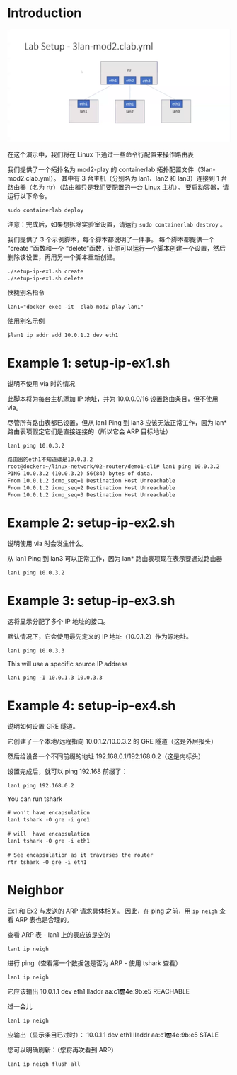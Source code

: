 # Introduction

<img src="./img/1.png" alt="image-20241204105423699" style="zoom:50%;" />

在这个演示中，我们将在 Linux 下通过一些命令行配置来操作路由表

我们提供了一个拓扑名为 mod2-play 的 containerlab 拓扑配置文件（3lan-mod2.clab.yml）。 其中有 3 台主机（分别名为 lan1、lan2 和 lan3）连接到 1 台路由器（名为 rtr）（路由器只是我们要配置的一台 Linux 主机）。 要启动容器，请运行以下命令。

```
sudo containerlab deploy
```

注意：完成后，如果想拆除实验室设置，请运行 `sudo containerlab destroy` 。

我们提供了 3 个示例脚本，每个脚本都说明了一件事。 每个脚本都提供一个 “create ”函数和一个 “delete”函数，让你可以运行一个脚本创建一个设置，然后删除该设置，再用另一个脚本重新创建。

```
./setup-ip-ex1.sh create
./setup-ip-ex1.sh delete
```

快捷别名指令

```
lan1="docker exec -it  clab-mod2-play-lan1"
```

 使用别名示例

```
$lan1 ip addr add 10.0.1.2 dev eth1
````

# Example 1: setup-ip-ex1.sh 

说明不使用 via 时的情况 

此脚本将为每台主机添加 IP 地址，并为 10.0.0.0/16 设置路由条目，但不使用 via。

尽管所有路由表都已设置，但从 lan1 Ping 到 lan3 应该无法正常工作，因为 lan* 路由表项假定它们是直接连接的（所以它会 ARP 目标地址）

```
lan1 ping 10.0.3.2
```
```
路由器的eth1不知道谁是10.0.3.2
root@docker:~/linux-network/02-router/demo1-cli# lan1 ping 10.0.3.2
PING 10.0.3.2 (10.0.3.2) 56(84) bytes of data.
From 10.0.1.2 icmp_seq=1 Destination Host Unreachable
From 10.0.1.2 icmp_seq=2 Destination Host Unreachable
From 10.0.1.2 icmp_seq=3 Destination Host Unreachable
```
# Example 2: setup-ip-ex2.sh 

说明使用 via 时会发生什么。

从 lan1 Ping 到 lan3 可以正常工作，因为 lan* 路由表项现在表示要通过路由器

```
lan1 ping 10.0.3.2
```

# Example 3: setup-ip-ex3.sh

这将显示分配了多个 IP 地址的接口。


默认情况下，它会使用最先定义的 IP 地址（10.0.1.2）作为源地址。

```
lan1 ping 10.0.3.3
```

This will use a specific source IP address

```
lan1 ping -I 10.0.1.3 10.0.3.3
```


# Example 4: setup-ip-ex4.sh 

说明如何设置 GRE 隧道。 

它创建了一个本地/远程指向 10.0.1.2/10.0.3.2 的 GRE 隧道（这是外层报头）

然后给设备一个不同前缀的地址 192.168.0.1/192.168.0.2（这是内标头）


设置完成后，就可以 ping 192.168 前缀了：

```
lan1 ping 192.168.0.2
```

You can run tshark

```
# won't have encapsulation
lan1 tshark -O gre -i gre1

# will  have encapsulation
lan1 tshark -O gre -i eth1 

# See encapsulation as it traverses the router
rtr tshark -O gre -i eth1  
```

# Neighbor

Ex1 和 Ex2 与发送的 ARP 请求具体相关。 因此，在 ping 之前，用 `ip neigh` 查看 ARP 表也是合理的。

查看 ARP 表 - lan1 上的表应该是空的

````
lan1 ip neigh
````

进行 ping（查看第一个数据包是否为 ARP - 使用 tshark 查看）

```
lan1 ip neigh
```

它应该输出   10.0.1.1 dev eth1 lladdr aa:c1:ab:4e:9b:e5 REACHABLE

过一会儿

```
lan1 ip neigh
```

应输出（显示条目已过时）：    10.0.1.1 dev eth1 lladdr aa:c1:ab:4e:9b:e5 STALE

您可以明确刷新：（您将再次看到 ARP）

```
lan1 ip neigh flush all
```

